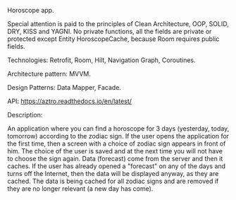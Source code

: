 Horoscope app.


Special attention is paid to the principles of Clean Architecture, OOP, SOLID, DRY, KISS and YAGNI. No private functions, all the fields are private or protected except Entity HoroscopeCache, because Room requires public fields.


Technologies: Retrofit, Room, Hilt, Navigation Graph, Coroutines.

Architecture pattern: MVVM.

Design Patterns: Data Mapper, Facade.

API: https://aztro.readthedocs.io/en/latest/


Description:

An application where you can find a horoscope for 3 days (yesterday, today, tomorrow) according to the zodiac sign. If the user opens the application for the first time, then a screen with a choice of zodiac sign appears in front of him. The choice of the user is saved and at the next time you will not have to choose the sign again. Data (forecast) come from the server and then it caches. If the user has already opened a "forecast" on any of the days and turns off the Internet, then the data will be displayed anyway, as they are cached. The data is being cached for all zodiac signs and are removed if they are no longer relevant (a new day has come).
